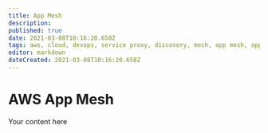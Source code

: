 ```yaml
---
title: App Mesh
description: 
published: true
date: 2021-03-08T10:16:20.658Z
tags: aws, cloud, devops, service proxy, discovery, mesh, app mesh, appmesh
editor: markdown
dateCreated: 2021-03-08T10:16:20.658Z
---
```


# AWS App Mesh
Your content here